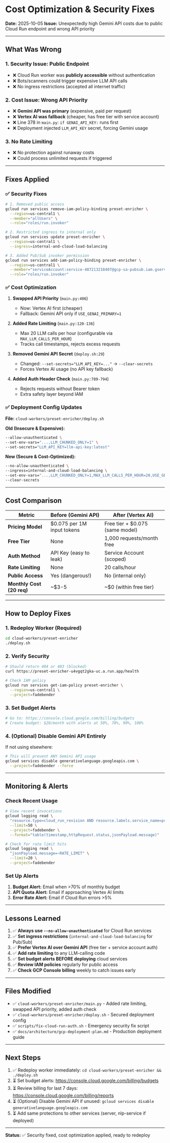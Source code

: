 # Cost Optimization & Security Fixes

**Date:** 2025-10-05
**Issue:** Unexpectedly high Gemini API costs due to public Cloud Run endpoint and wrong API priority

---

## **What Was Wrong**

### 1. **Security Issue: Public Endpoint**
- ❌ Cloud Run worker was **publicly accessible** without authentication
- ❌ Bots/scanners could trigger expensive LLM API calls
- ❌ No ingress restrictions (accepted all internet traffic)

### 2. **Cost Issue: Wrong API Priority**
- ❌ **Gemini API was primary** (expensive, paid per request)
- ❌ **Vertex AI was fallback** (cheaper, has free tier with service account)
- ❌ Line 378 in `main.py`: `if GENAI_API_KEY:` runs first
- ❌ Deployment injected `LLM_API_KEY` secret, forcing Gemini usage

### 3. **No Rate Limiting**
- ❌ No protection against runaway costs
- ❌ Could process unlimited requests if triggered

---

## **Fixes Applied**

### ✅ Security Fixes
```bash
# 1. Removed public access
gcloud run services remove-iam-policy-binding preset-enricher \
  --region=us-central1 \
  --member="allUsers" \
  --role="roles/run.invoker"

# 2. Restricted ingress to internal only
gcloud run services update preset-enricher \
  --region=us-central1 \
  --ingress=internal-and-cloud-load-balancing

# 3. Added Pub/Sub invoker permission
gcloud run services add-iam-policy-binding preset-enricher \
  --region=us-central1 \
  --member="serviceAccount:service-487213218407@gcp-sa-pubsub.iam.gserviceaccount.com" \
  --role="roles/run.invoker"
```

### ✅ Cost Optimization
1. **Swapped API Priority** (`main.py:406`)
   - Now: Vertex AI first (cheaper)
   - Fallback: Gemini API only if `USE_GENAI_PRIMARY=1`

2. **Added Rate Limiting** (`main.py:120-136`)
   - Max 20 LLM calls per hour (configurable via `MAX_LLM_CALLS_PER_HOUR`)
   - Tracks call timestamps, rejects excess requests

3. **Removed Gemini API Secret** (`deploy.sh:29`)
   - Changed: `--set-secrets="LLM_API_KEY=..."` → `--clear-secrets`
   - Forces Vertex AI usage (no API key fallback)

4. **Added Auth Header Check** (`main.py:789-794`)
   - Rejects requests without Bearer token
   - Extra safety layer beyond IAM

### ✅ Deployment Config Updates
**File:** `cloud-workers/preset-enricher/deploy.sh`

**Old (Insecure & Expensive):**
```bash
--allow-unauthenticated \
--set-env-vars="...,LLM_CHUNKED_ONLY=1" \
--set-secrets="LLM_API_KEY=llm-api-key:latest"
```

**New (Secure & Cost-Optimized):**
```bash
--no-allow-unauthenticated \
--ingress=internal-and-cloud-load-balancing \
--set-env-vars="...,LLM_CHUNKED_ONLY=1,MAX_LLM_CALLS_PER_HOUR=20,USE_GENAI_PRIMARY=0" \
--clear-secrets
```

---

## **Cost Comparison**

| **Metric** | **Before (Gemini API)** | **After (Vertex AI)** |
|------------|-------------------------|----------------------|
| **Pricing Model** | $0.075 per 1M input tokens | Free tier + $0.075 (same model) |
| **Free Tier** | None | 1,000 requests/month free |
| **Auth Method** | API Key (easy to leak) | Service Account (scoped) |
| **Rate Limiting** | None | 20 calls/hour |
| **Public Access** | Yes (dangerous!) | No (internal only) |
| **Monthly Cost (20 req)** | ~$3-5 | ~$0 (within free tier) |

---

## **How to Deploy Fixes**

### 1. **Redeploy Worker (Required)**
```bash
cd cloud-workers/preset-enricher
./deploy.sh
```

### 2. **Verify Security**
```bash
# Should return 404 or 403 (blocked)
curl https://preset-enricher-u4vgqt2gka-uc.a.run.app/health

# Check IAM policy
gcloud run services get-iam-policy preset-enricher \
  --region=us-central1 \
  --project=fadebender
```

### 3. **Set Budget Alerts**
```bash
# Go to: https://console.cloud.google.com/billing/budgets
# Create budget: $20/month with alerts at 50%, 70%, 90%, 100%
```

### 4. **(Optional) Disable Gemini API Entirely**
If not using elsewhere:
```bash
# This will prevent ANY Gemini API usage
gcloud services disable generativelanguage.googleapis.com \
  --project=fadebender --force
```

---

## **Monitoring & Alerts**

### Check Recent Usage
```bash
# View recent invocations
gcloud logging read \
  "resource.type=cloud_run_revision AND resource.labels.service_name=preset-enricher" \
  --limit=50 \
  --project=fadebender \
  --format="table(timestamp,httpRequest.status,jsonPayload.message)"

# Check for rate limit hits
gcloud logging read \
  "jsonPayload.message=~RATE_LIMIT" \
  --limit=20 \
  --project=fadebender
```

### Set Up Alerts
1. **Budget Alert:** Email when >70% of monthly budget
2. **API Quota Alert:** Email if approaching Vertex AI limits
3. **Error Rate Alert:** Email if Cloud Run errors >5%

---

## **Lessons Learned**

1. ✅ **Always use `--no-allow-unauthenticated`** for Cloud Run services
2. ✅ **Set ingress restrictions** (`internal-and-cloud-load-balancing` for Pub/Sub)
3. ✅ **Prefer Vertex AI over Gemini API** (free tier + service account auth)
4. ✅ **Add rate limiting** to any LLM-calling code
5. ✅ **Set budget alerts BEFORE deploying** cloud services
6. ✅ **Review IAM policies** regularly for public access
7. ✅ **Check GCP Console billing** weekly to catch issues early

---

## **Files Modified**

- ✅ `cloud-workers/preset-enricher/main.py` - Added rate limiting, swapped API priority, added auth check
- ✅ `cloud-workers/preset-enricher/deploy.sh` - Secured deployment config
- ✅ `scripts/fix-cloud-run-auth.sh` - Emergency security fix script
- ✅ `docs/architecture/gcp-deployment-plan.md` - Production deployment guide

---

## **Next Steps**

1. ✅ Redeploy worker immediately: `cd cloud-workers/preset-enricher && ./deploy.sh`
2. ⏳ Set budget alerts: https://console.cloud.google.com/billing/budgets
3. ⏳ Review billing for last 7 days: https://console.cloud.google.com/billing/reports
4. ⏳ (Optional) Disable Gemini API if unused: `gcloud services disable generativelanguage.googleapis.com`
5. ⏳ Add same protections to other services (server, nlp-service if deployed)

---

**Status:** ✅ Security fixed, cost optimization applied, ready to redeploy

